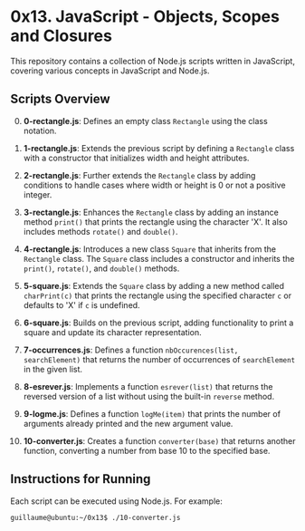 # 0x13. JavaScript - Objects, Scopes and Closures

This repository contains a collection of Node.js scripts written in JavaScript, covering various concepts in JavaScript and Node.js. 

## Scripts Overview
0. **0-rectangle.js**: Defines an empty class `Rectangle` using the class notation.

1. **1-rectangle.js**: Extends the previous script by defining a `Rectangle` class with a constructor that initializes width and height attributes.

2. **2-rectangle.js**: Further extends the `Rectangle` class by adding conditions to handle cases where width or height is 0 or not a positive integer.

3. **3-rectangle.js**: Enhances the `Rectangle` class by adding an instance method `print()` that prints the rectangle using the character 'X'. It also includes methods `rotate()` and `double()`.

4. **4-rectangle.js**: Introduces a new class `Square` that inherits from the `Rectangle` class. The `Square` class includes a constructor and inherits the `print()`, `rotate()`, and `double()` methods.

5. **5-square.js**: Extends the `Square` class by adding a new method called `charPrint(c)` that prints the rectangle using the specified character `c` or defaults to 'X' if `c` is undefined.

6. **6-square.js**: Builds on the previous script, adding functionality to print a square and update its character representation.

7. **7-occurrences.js**: Defines a function `nbOccurences(list, searchElement)` that returns the number of occurrences of `searchElement` in the given list.

8. **8-esrever.js**: Implements a function `esrever(list)` that returns the reversed version of a list without using the built-in `reverse` method.

9. **9-logme.js**: Defines a function `logMe(item)` that prints the number of arguments already printed and the new argument value.

10. **10-converter.js**: Creates a function `converter(base)` that returns another function, converting a number from base 10 to the specified base.

## Instructions for Running

Each script can be executed using Node.js. For example:

```bash
guillaume@ubuntu:~/0x13$ ./10-converter.js
```
